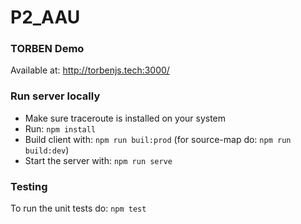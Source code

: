 # P2_AAU
### TORBEN Demo

Available at: http://torbenjs.tech:3000/

### Run server locally
- Make sure traceroute is installed on your system
- Run: `npm install`
- Build client with: `npm run buil:prod` (for source-map do: `npm run build:dev`)
- Start the server with: `npm run serve`

### Testing
To run the unit tests do: `npm test`
